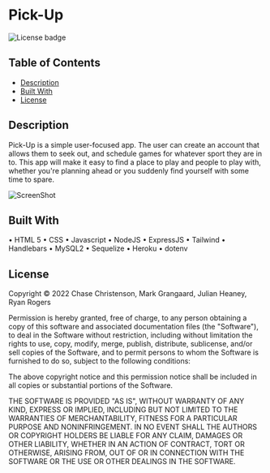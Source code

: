 # Pick-Up
![License badge](https://img.shields.io/badge/license-MIT-blue)


## Table of Contents
- [Description](#description)
- [Built With](#built-with)
- [License](#License)


## Description

Pick-Up is a simple user-focused app. The user can create an account that allows them to seek out, and schedule games for whatever sport they are in to. This app will make it easy to find a place to play and people to play with, whether you're planning ahead or you suddenly find yourself with some time to spare.

![ScreenShot](  )


## Built With
•	HTML 5
•	CSS
•	Javascript
•	NodeJS
•	ExpressJS
•	Tailwind
•	Handlebars
•	MySQL2
•	Sequelize
•	Heroku
•	dotenv


## License

Copyright © 2022 Chase Christenson, Mark Grangaard, Julian Heaney, Ryan Rogers

Permission is hereby granted, free of charge, to any person obtaining a copy
of this software and associated documentation files (the "Software"), to deal
in the Software without restriction, including without limitation the rights
to use, copy, modify, merge, publish, distribute, sublicense, and/or sell
copies of the Software, and to permit persons to whom the Software is
furnished to do so, subject to the following conditions:

The above copyright notice and this permission notice shall be included in all
copies or substantial portions of the Software.

THE SOFTWARE IS PROVIDED "AS IS", WITHOUT WARRANTY OF ANY KIND, EXPRESS OR
IMPLIED, INCLUDING BUT NOT LIMITED TO THE WARRANTIES OF MERCHANTABILITY,
FITNESS FOR A PARTICULAR PURPOSE AND NONINFRINGEMENT. IN NO EVENT SHALL THE
AUTHORS OR COPYRIGHT HOLDERS BE LIABLE FOR ANY CLAIM, DAMAGES OR OTHER
LIABILITY, WHETHER IN AN ACTION OF CONTRACT, TORT OR OTHERWISE, ARISING FROM,
OUT OF OR IN CONNECTION WITH THE SOFTWARE OR THE USE OR OTHER DEALINGS IN THE
SOFTWARE.